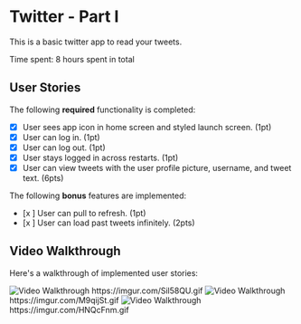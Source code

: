 # Twitter - Part I

This is a basic twitter app to read your tweets.

Time spent: 8 hours spent in total

## User Stories

The following **required** functionality is completed:

- [x] User sees app icon in home screen and styled launch screen. (1pt)
- [x] User can log in. (1pt)
- [x] User can log out. (1pt)
- [x] User stays logged in across restarts. (1pt)
- [x] User can view tweets with the user profile picture, username, and tweet text. (6pts)

The following **bonus** features are implemented:

- [x ] User can pull to refresh. (1pt)
- [x ] User can load past tweets infinitely. (2pts)

## Video Walkthrough

Here's a walkthrough of implemented user stories:

<img src='https://imgur.com/Sil58QU.gif' title='Video Walkthrough' width='' alt='Video Walkthrough' />
https://imgur.com/Sil58QU.gif
<img src='https://imgur.com/M9qijSt.gif' title='Video Walkthrough' width='' alt='Video Walkthrough' />
https://imgur.com/M9qijSt.gif
<img src='https://imgur.com/HNQcFnm.gif' title='Video Walkthrough' width='' alt='Video Walkthrough' />
https://imgur.com/HNQcFnm.gif
